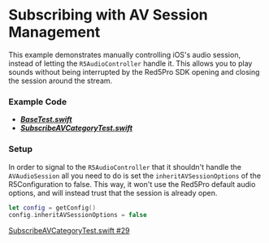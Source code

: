 # Subscribing with AV Session Management

This example demonstrates manually controlling iOS's audio session, instead of letting the `R5AudioController` handle it. This allows you to play sounds without being interrupted by the Red5Pro SDK opening and closing the session around the stream.

### Example Code
- ***[BaseTest.swift](../BaseTest.swift)***
- ***[SubscribeAVCategoryTest.swift](SubscribeAVCategoryTest.swift)***

### Setup
In order to signal to the `R5AudioController` that it shouldn't handle the `AVAudioSession` all you need to do is set the `inheritAVSessionOptions` of the R5Configuration to false. This way, it won't use the Red5Pro default audio options, and will instead trust that the session is already open.


```Swift
let config = getConfig()
config.inheritAVSessionOptions = false
```

[SubscribeAVCategoryTest.swift #29](SubscribeAVCategoryTest.swift#L29)

